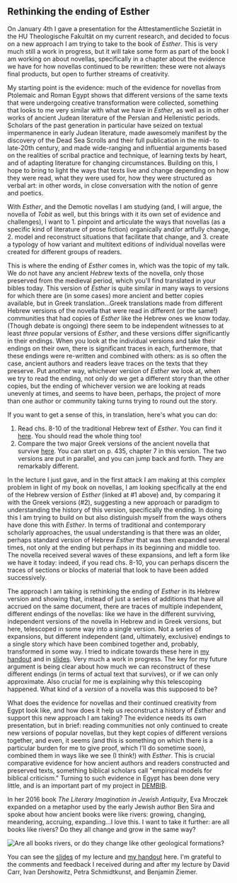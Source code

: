 ## Rethinking the ending of Esther

On January 4th I gave a presentation for the Alttestamentliche Sozietät in the HU Theologische Fakultät on my current research, and decided to focus on a new approach I am trying to take to the book of *Esther*. This is very much still a work in progress, but it will take some form as part of the book I am working on about novellas, specifically in a chapter about the evidence we have for how novellas continued to be rewritten: these were not always final products, but open to further streams of creativity. 

My starting point is the evidence: much of the evidence for novellas from Ptolemaic and Roman Egypt shows that different versions of the same texts that were undergoing creative transformation were collected, something that looks to me very similar with what we have in *Esther*, as well as in other works of ancient Judean literature of the Persian and Hellenistic periods. Scholars of the past generation in particular have seized on textual impermanence in early Judean literature, made awesomely manifest by the discovery of the Dead Sea Scrolls and their full publication in the mid- to late-20th century, and made wide-ranging and influential arguments based on the realities of scribal practice and technique, of learning texts by heart, and of adapting literature for changing circumstances. Building on this, I hope to bring to light the ways that texts live and change depending on how they were read, what they were used for, how they were structured as verbal art: in other words, in close conversation with the notion of genre and poetics. 

With *Esther*, and the Demotic novellas I am studying (and, I will argue, the novella of *Tobit* as well, but this brings with it its own set of evidence and challenges), I want to 1. pinpoint and articulate the ways that novellas (as a specific kind of literature of prose fiction) organically and/or artfully change, 2. model and reconstruct situations that facilitate that change, and 3. create a typology of how variant and multitext editions of individual novellas were created for different groups of readers.

This is where the ending of *Esther* comes in, which was the topic of my talk. We do not have any ancient *Hebrew* texts of the novella, only those preserved from the medieval period, which you'll find translated in your bibles today. This version of *Esther* is quite similar in many ways to versions for which there are (in some cases) more ancient and better copies available, but in Greek translation...Greek translations made from different Hebrew versions of the novella that were read in different (or the same!) communities that had copies of *Esther* like the Hebrew ones we know today. (Though debate is ongoing) there seem to be independent witnesses to at least *three* popular versions of *Esther*, and these versions differ significantly in their endings. When you look at the individual versions and take their endings on their own, there is significant traces in each, furthermore, that these endings were re-written and combined with others: as is so often the case, ancient authors and readers leave traces on the texts that they preserve. Put another way, whichever version of *Esther* we look at, when we try to read the ending, not only do we get a different story than the other copies, but the ending of whichever version we are looking at reads unevenly at times, and seems to have been, perhaps, the project of more than one author or community taking turns trying to round out the story.

If you want to get a sense of this, in translation, here's what you can do:

1. Read chs. 8-10 of the traditional Hebrew text of *Esther*. You can find it [here](https://www.biblegateway.com/passage/?search=Esther%208-10&version=NIV). You should read the whole thing too!
2. Compare the two major Greek versions of the ancient novella that survive [here](http://ccat.sas.upenn.edu/nets/edition/17-esther-nets.pdf). You can start on p. 435, chapter 7 in this version. The two versions are put in parallel, and you can jump back and forth. They are remarkably different.

In the lecture I just gave, and in the first attack I am making at this complex problem in light of my book on novellas, I am looking specifically at the end of the Hebrew version of *Esther* (linked at #1 above) and, by comparing it with the Greek versions (#2), suggesting a new approach or paradigm to understanding the history of this version, specifically the ending. In doing this I am trying to build on but also distinguish myself from the ways others have done this with *Esther*. In terms of traditional and contemporary scholarly approaches, the usual understanding is that there was an older, perhaps standard version of Hebrew *Esther* that was then expanded several times, not only at the ending but perhaps in its beginning and middle too. The novella received several waves of these expansions, and left a form like we have it today: indeed, if you read chs. 8-10, you can perhaps discern the traces of sections or blocks of material that look to have been added successively.

The approach I am taking is rethinking the ending of *Esther* in its Hebrew version and showing that, instead of just a series of additions that have all accrued on the same document, there are traces of multiple independent, different endings of the novellas: like we have in the different surviving, independent versions of the novella in Hebrew and in Greek versions, but here, telescoped in some way into a single version. Not a series of expansions, but different independent (and, ultimately, exclusive) endings to a single story which have been combined together and, probably, transformed in some way. I tried to indicate towards these here in [my handout](https://jjcrossjj.github.io/files/Cross.20220104.EstherEndings.Handout.ATSozietaet.pdf) and in [slides](https://jjcrossjj.github.io/files/20220104.EstherEndings.ATSozietaet.pdf). Very much a work in progress. The key for my future argument is being clear about how much we can reconstruct of these different endings (in terms of actual text that survives), or if we can only approximate. Also crucial for me is explaining why this telescoping happened. What kind of a *version* of a novella was this supposed to be? 

What does the evidence for novellas and their continued creativity from Egypt look like, and how does it help us reconstruct a history of *Esther* and support this new approach I am taking? The evidence needs its own presentation, but in brief: reading communities not only continued to create new versions of popular novellas, but they kept copies of different versions together, and even, it seems (and this is something on which there is a particular burden for me to give proof, which I'll do sometime soon), combined them in ways like we see (I think!) with *Esther*. This is crucial comparative evidence for how ancient authors and readers constructed and preserved texts, something biblical scholars call "empirical models for biblical criticism." Turning to such evidence in Egypt has been done very little, and is an important part of my project in [DEMBIB](https://www.theologie.hu-berlin.de/en/dembib/dembib).

In her 2016 book *The Literary Imagination in Jewish Antiquity*, Eva Mroczek expanded on a metaphor used by the early Jewish author Ben Sira and spoke about how ancient books were like rivers: growing, changing, meandering, accruing, expanding...I love this. I want to take it further: are all books like rivers? Do they all change and grow in the same way?

![Are all books rivers, or do they change like other geological formations?](https://jjcrossjj.github.io/blog/files/riverisland.PNG)

You can see the [slides](https://jjcrossjj.github.io/files/20220104.EstherEndings.ATSozietaet.pdf) of my lecture and [my handout](https://jjcrossjj.github.io/files/Cross.20220104.EstherEndings.Handout.ATSozietaet.pdf) here. I'm grateful to the comments and feedback I received during and after my lecture by David Carr, Ivan Dershowitz, Petra Schmidtkunst, and Benjamin Ziemer.